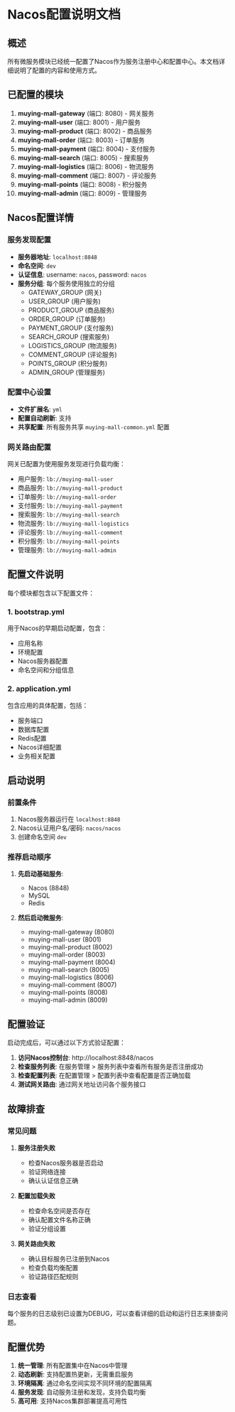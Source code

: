 # Nacos配置说明文档

## 概述

所有微服务模块已经统一配置了Nacos作为服务注册中心和配置中心。本文档详细说明了配置的内容和使用方式。

## 已配置的模块

1. **muying-mall-gateway** (端口: 8080) - 网关服务
2. **muying-mall-user** (端口: 8001) - 用户服务
3. **muying-mall-product** (端口: 8002) - 商品服务
4. **muying-mall-order** (端口: 8003) - 订单服务
5. **muying-mall-payment** (端口: 8004) - 支付服务
6. **muying-mall-search** (端口: 8005) - 搜索服务
7. **muying-mall-logistics** (端口: 8006) - 物流服务
8. **muying-mall-comment** (端口: 8007) - 评论服务
9. **muying-mall-points** (端口: 8008) - 积分服务
10. **muying-mall-admin** (端口: 8009) - 管理服务

## Nacos配置详情

### 服务发现配置
- **服务器地址**: `localhost:8848`
- **命名空间**: `dev`
- **认证信息**: username: `nacos`, password: `nacos`
- **服务分组**: 每个服务使用独立的分组
  - GATEWAY_GROUP (网关)
  - USER_GROUP (用户服务)
  - PRODUCT_GROUP (商品服务)
  - ORDER_GROUP (订单服务)
  - PAYMENT_GROUP (支付服务)
  - SEARCH_GROUP (搜索服务)
  - LOGISTICS_GROUP (物流服务)
  - COMMENT_GROUP (评论服务)
  - POINTS_GROUP (积分服务)
  - ADMIN_GROUP (管理服务)

### 配置中心设置
- **文件扩展名**: `yml`
- **配置自动刷新**: 支持
- **共享配置**: 所有服务共享 `muying-mall-common.yml` 配置

### 网关路由配置
网关已配置为使用服务发现进行负载均衡：
- 用户服务: `lb://muying-mall-user`
- 商品服务: `lb://muying-mall-product`
- 订单服务: `lb://muying-mall-order`
- 支付服务: `lb://muying-mall-payment`
- 搜索服务: `lb://muying-mall-search`
- 物流服务: `lb://muying-mall-logistics`
- 评论服务: `lb://muying-mall-comment`
- 积分服务: `lb://muying-mall-points`
- 管理服务: `lb://muying-mall-admin`

## 配置文件说明

每个模块都包含以下配置文件：

### 1. bootstrap.yml
用于Nacos的早期启动配置，包含：
- 应用名称
- 环境配置
- Nacos服务器配置
- 命名空间和分组信息

### 2. application.yml
包含应用的具体配置，包括：
- 服务端口
- 数据库配置
- Redis配置
- Nacos详细配置
- 业务相关配置

## 启动说明

### 前置条件
1. Nacos服务器运行在 `localhost:8848`
2. Nacos认证用户名/密码: `nacos/nacos`
3. 创建命名空间 `dev`

### 推荐启动顺序
1. **先启动基础服务**:
   - Nacos (8848)
   - MySQL 
   - Redis

2. **然后启动微服务**:
   - muying-mall-gateway (8080)
   - muying-mall-user (8001)
   - muying-mall-product (8002)
   - muying-mall-order (8003)
   - muying-mall-payment (8004)
   - muying-mall-search (8005)
   - muying-mall-logistics (8006)
   - muying-mall-comment (8007)
   - muying-mall-points (8008)
   - muying-mall-admin (8009)

## 配置验证

启动完成后，可以通过以下方式验证配置：

1. **访问Nacos控制台**: http://localhost:8848/nacos
2. **检查服务列表**: 在服务管理 > 服务列表中查看所有服务是否注册成功
3. **检查配置列表**: 在配置管理 > 配置列表中查看配置是否正确加载
4. **测试网关路由**: 通过网关地址访问各个服务接口

## 故障排查

### 常见问题

1. **服务注册失败**
   - 检查Nacos服务器是否启动
   - 验证网络连接
   - 确认认证信息正确

2. **配置加载失败**
   - 检查命名空间是否存在
   - 确认配置文件名称正确
   - 验证分组设置

3. **网关路由失败**
   - 确认目标服务已注册到Nacos
   - 检查负载均衡配置
   - 验证路径匹配规则

### 日志查看
每个服务的日志级别已设置为DEBUG，可以查看详细的启动和运行日志来排查问题。

## 配置优势

1. **统一管理**: 所有配置集中在Nacos中管理
2. **动态刷新**: 支持配置热更新，无需重启服务
3. **环境隔离**: 通过命名空间实现不同环境的配置隔离
4. **服务发现**: 自动服务注册和发现，支持负载均衡
5. **高可用**: 支持Nacos集群部署提高可用性